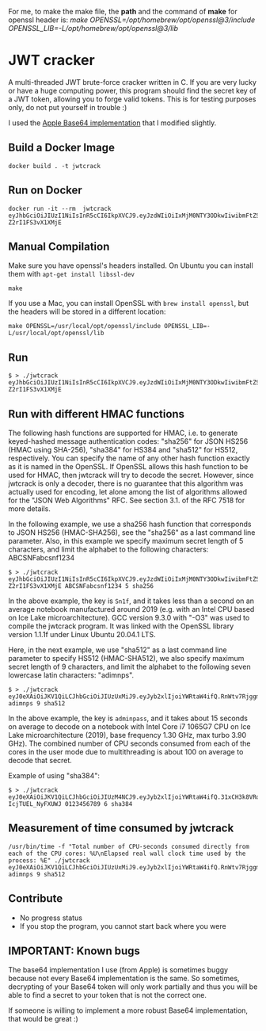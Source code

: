 For me, to make the make file, the __path__ and the command of __make__ for openssl header is: 
*make OPENSSL=/opt/homebrew/opt/openssl@3/include OPENSSL_LIB=-L/opt/homebrew/opt/openssl@3/lib*

# JWT cracker

A multi-threaded JWT brute-force cracker written in C. If you are very lucky or have a huge computing power, this program should find the secret key of a JWT token, allowing you to forge valid tokens. This is for testing purposes only, do not put yourself in trouble :)

I used the [Apple Base64 implementation](https://opensource.apple.com/source/QuickTimeStreamingServer/QuickTimeStreamingServer-452/CommonUtilitiesLib/base64.c) that I modified slightly.

## Build a Docker Image
```
docker build . -t jwtcrack

```


## Run on Docker
```
docker run -it --rm  jwtcrack eyJhbGciOiJIUzI1NiIsInR5cCI6IkpXVCJ9.eyJzdWIiOiIxMjM0NTY3ODkwIiwibmFtZSI6IkpvaG4gRG9lIiwiYWRtaW4iOnRydWV9.cAOIAifu3fykvhkHpbuhbvtH807-Z2rI1FS3vX1XMjE
```

## Manual Compilation

Make sure you have openssl's headers installed.
On Ubuntu you can install them with `apt-get install libssl-dev`

```
make
```

If you use a Mac, you can install OpenSSL with `brew install openssl`, but the headers will be stored in a
different location:

```
make OPENSSL=/usr/local/opt/openssl/include OPENSSL_LIB=-L/usr/local/opt/openssl/lib
```

## Run

```
$ > ./jwtcrack eyJhbGciOiJIUzI1NiIsInR5cCI6IkpXVCJ9.eyJzdWIiOiIxMjM0NTY3ODkwIiwibmFtZSI6IkpvaG4gRG9lIiwiYWRtaW4iOnRydWV9.cAOIAifu3fykvhkHpbuhbvtH807-Z2rI1FS3vX1XMjE
```                                                              

## Run with different HMAC functions

The following hash functions are supported for HMAC, i.e. to generate keyed-hashed message authentication codes: "sha256" for JSON HS256 (HMAC using SHA-256), "sha384" for HS384 and "sha512" for HS512, respectively. You can specify the name of any other hash function exactly as it is named in the OpenSSL. If OpenSSL allows this hash function to be used for HMAC, then jwtcrack will try to decode the secret. However, since jwtcrack is only a decoder, there is no guarantee that this algorithm was actually used for encoding, let alone among the list of algorithms allowed for the "JSON Web Algorithms" RFC. See section 3.1. of the RFC 7518 for more details.

In the following example, we use a sha256 hash function that corresponds to JSON HS256 (HMAC-SHA256), see the "sha256" as a last command line parameter. Also, in this example we specify maximum secret length of 5 characters, and limit the alphabet to the following characters: ABCSNFabcsnf1234

```
$ > ./jwtcrack eyJhbGciOiJIUzI1NiIsInR5cCI6IkpXVCJ9.eyJzdWIiOiIxMjM0NTY3ODkwIiwibmFtZSI6IkpvaG4gRG9lIiwiYWRtaW4iOnRydWV9.cAOIAifu3fykvhkHpbuhbvtH807-Z2rI1FS3vX1XMjE ABCSNFabcsnf1234 5 sha256
```
In the above example, the key is `Sn1f`, and it takes less than a second on an average notebook manufactured around 2019 (e.g. with an Intel CPU based on Ice Lake microarchitecture). GCC version 9.3.0 with "-O3" was used to compile the jwtcrack program. It was linked with the OpenSSL library version 1.1.1f under Linux Ubuntu 20.04.1 LTS.

Here, in the next example, we use "sha512" as a last command line parameter to specify HS512 (HMAC-SHA512), we also specify maximum secret length of 9 characters, and limit the alphabet to the following seven lowercase latin characters: "adimnps".

```
$ > ./jwtcrack eyJ0eXAiOiJKV1QiLCJhbGciOiJIUzUxMiJ9.eyJyb2xlIjoiYWRtaW4ifQ.RnWtv7Rjggm8LdMU3yLnz4ejgGAkIxoZwsCMuJlHMwTh7CJODDZWR8sVuNvo2ws25cbH9HWcp2n5WxpIZ9_v0g adimnps 9 sha512
```

In the above example, the key is `adminpass`, and it takes about 15 seconds on average to decode on a notebook with Intel Core i7 1065G7 CPU on Ice Lake microarchitecture (2019), base frequency 1.30 GHz, max turbo 3.90 GHz). The combined number of CPU seconds consumed from each of the cores in the user mode due to multithreading is about 100 on average to decode that secret.


Example of using "sha384":

```
$ > ./jwtcrack eyJ0eXAiOiJKV1QiLCJhbGciOiJIUzM4NCJ9.eyJyb2xlIjoiYWRtaW4ifQ.31xCH3k8VRqB8l5qBy7RyqI2htyCskBy_4cIWpk3o43UkIMW-IcjTUEL_NyFXUWJ 0123456789 6 sha384
```

## Measurement of time consumed by jwtcrack

```
/usr/bin/time -f "Total number of CPU-seconds consumed directly from each of the CPU cores: %U\nElapsed real wall clock time used by the process: %E" ./jwtcrack eyJ0eXAiOiJKV1QiLCJhbGciOiJIUzUxMiJ9.eyJyb2xlIjoiYWRtaW4ifQ.RnWtv7Rjggm8LdMU3yLnz4ejgGAkIxoZwsCMuJlHMwTh7CJODDZWR8sVuNvo2ws25cbH9HWcp2n5WxpIZ9_v0g adimnps 9 sha512
```

## Contribute

 * No progress status
 * If you stop the program, you cannot start back where you were
 
## IMPORTANT: Known bugs

The base64 implementation I use (from Apple) is sometimes buggy because not every Base64 implementation is the same.
So sometimes, decrypting of your Base64 token will only work partially and thus you will be able to find a secret to your token that is not the correct one.

If someone is willing to implement a more robust Base64 implementation, that would be great :)
